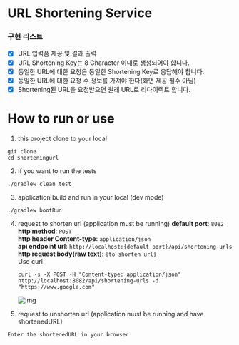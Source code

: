 # URL Shortening Service

### 구현 리스트
- [x] URL 입력폼 제공 및 결과 출력
- [x] URL Shortening Key는 8 Character 이내로 생성되어야 합니다.
- [x] 동일한 URL에 대한 요청은 동일한 Shortening Key로 응답해야 합니다.
- [x] 동일한 URL에 대한 요청 수 정보를 가져야 한다(화면 제공 필수 아님)
- [x] Shortening된 URL을 요청받으면 원래 URL로 리다이렉트 합니다.

# How to run or use
1. this project clone to your local
```shell
git clone 
cd shorteningurl
```

2. if you want to run the tests
```shell
./gradlew clean test
```

3. application build and run in your local (dev mode)
```shell
./gradlew bootRun
```

4. request to shorten url (application must be running)
    __default port__: `8082`\
    __http method__: `POST`\
    __http header Content-type__: `application/json`\
    __api endpoint url__: `http://localhost:{default port}/api/shortening-urls`\
    __http request body(raw text)__: `{to shorten url}`\
    Use curl
    ```shell
    curl -s -X POST -H "Content-type: application/json" http://localhost:8082/api/shortening-urls -d "https://www.google.com"
    ```
    ![img](https://user-images.githubusercontent.com/38197077/115124334-8f51a680-9ffc-11eb-88bb-a381119c7272.png)

5. request to unshorten url (application must be running and have shortenedURL)

`Enter the shortenedURL in your browser`



